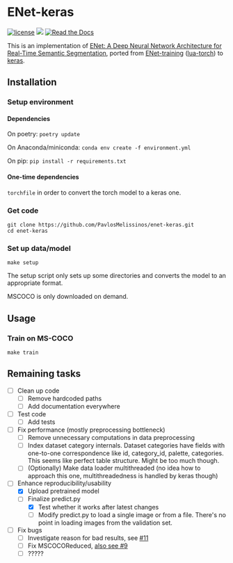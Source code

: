 # ENet-keras

[![license](https://img.shields.io/github/license/mashape/apistatus.svg)](https://github.com/PavlosMelissinos/enet-keras/blob/master/LICENSE)
![](https://reposs.herokuapp.com/?path=PavlosMelissinos/enet-keras&style=flat&color=red)
[![Read the Docs](https://img.shields.io/readthedocs/pip.svg)]()

This is an implementation of [ENet: A Deep Neural Network Architecture for Real-Time Semantic Segmentation](https://arxiv.org/abs/1606.02147), ported from [ENet-training](https://github.com/e-lab/ENet-training) ([lua-torch](https://github.com/torch/torch7)) to [keras](https://github.com/fchollet/keras).


## Installation

### Setup environment

#### Dependencies

On poetry: `poetry update`

On Anaconda/miniconda: `conda env create -f environment.yml`

On pip: `pip install -r requirements.txt`

#### One-time dependencies

`torchfile` in order to convert the torch model to a keras one.

### Get code

```
git clone https://github.com/PavlosMelissinos/enet-keras.git
cd enet-keras
```

### Set up data/model

```
make setup
```

The setup script only sets up some directories and converts the model to an appropriate format.

MSCOCO is only downloaded on demand. 

## Usage

### Train on MS-COCO

`make train`

## Remaining tasks

- [ ] Clean up code
  - [ ] Remove hardcoded paths
  - [ ] Add documentation everywhere
- [ ] Test code
  - [ ] Add tests
- [ ] Fix performance (mostly preprocessing bottleneck)
  - [ ] Remove unnecessary computations in data preprocessing
  - [ ] Index dataset category internals. Dataset categories have fields with one-to-one correspondence like id, category_id, palette, categories. This seems like perfect table structure. Might be too much though.
  - [ ] (Optionally) Make data loader multithreaded (no idea how to approach this one, multithreadedness is handled by keras though)
- [ ] Enhance reproducibility/usability
  - [x] Upload pretrained model
  - [ ] Finalize predict.py
    - [x] Test whether it works after latest changes
    - [ ] Modify predict.py to load a single image or from a file. There's no point in loading images from the validation set.
- [ ] Fix bugs
  - [ ] Investigate reason for bad results, see [#11](https://github.com/PavlosMelissinos/enet-keras/issues/11)
  - [ ] Fix MSCOCOReduced, [also see #9](https://github.com/PavlosMelissinos/enet-keras/issues/9)
  - [ ] ?????
